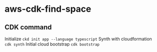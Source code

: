 # aws-cdk-find-space

## CDK command
Initialize
```ckd init app --language typescript```
Synth with cloudformation
```cdk synth```
Initial cloud bootstrap
```cdk bootstrap```
